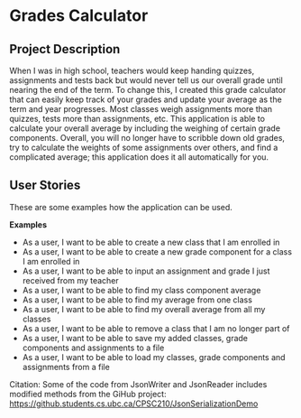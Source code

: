 # Grades Calculator

## Project Description

When I was in high school, teachers would keep handing quizzes, assignments and tests back but would never tell us our 
overall grade until nearing the end of the term. To change this, I created this grade calculator that can easily keep 
track of your grades and update your average as the term and year progresses. Most classes weigh assignments more than 
quizzes, tests more than assignments, etc. This application is able to calculate your overall average by including the 
weighing of certain grade components. Overall, you will no longer have to scribble down old grades, try to calculate 
the weights of some assignments over others, and find a complicated average; this application does it all automatically 
for you.

## User Stories
These are some examples how the application can be used.

**Examples**
- As a user, I want to be able to create a new class that I am enrolled in
- As a user, I want to be able to create a new grade component for a class I am enrolled in
- As a user, I want to be able to input an assignment and grade I just received from my teacher
- As a user, I want to be able to find my class component average
- As a user, I want to be able to find my average from one class
- As a user, I want to be able to find my overall average from all my classes
- As a user, I want to be able to remove a class that I am no longer part of
- As a user, I want to be able to save my added classes, grade components and assignments to a file
- As a user, I want to be able to load my classes, grade components and assignments from a file

Citation:
Some of the code from JsonWriter and JsonReader includes modified methods from the GiHub project:
https://github.students.cs.ubc.ca/CPSC210/JsonSerializationDemo

